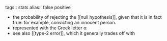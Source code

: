 tags:: stats
alias:: false positive

- the probability of rejecting the [[null hypothesis]], given that it is in fact true. for example, convicting an innocent person.
- represented with the Greek letter α
- see also [[type-2 error]], which it generally trades off with